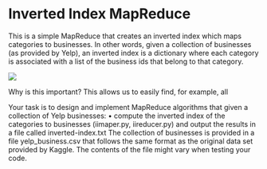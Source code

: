 # Inverted Index MapReduce

This is a simple MapReduce that creates an inverted index which maps categories to businesses. In other words, given a collection of businesses (as provided by
Yelp), an inverted index is a dictionary where each category is associated with a list of the business ids that belong to that category. 

![](https://i.imgur.com/RLzhgdr.png)

Why is this important?
This allows us to easily find, for example, all 

Your task is to design and implement MapReduce algorithms that given a collection of Yelp businesses:
• compute the inverted index of the categories to businesses (iimaper.py, iireducer.py)
and output the results in a file called inverted-index.txt
The collection of businesses is provided in a file yelp_business.csv that follows the same format
as the original data set provided by Kaggle. The contents of the file might vary when testing your code.
